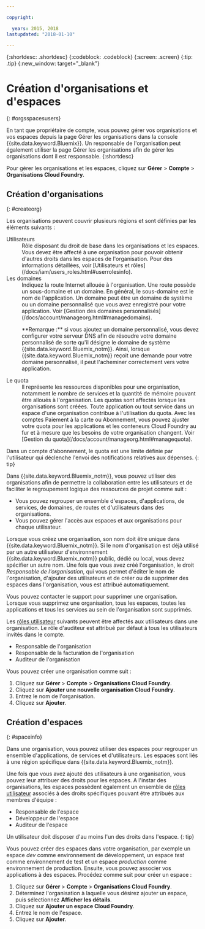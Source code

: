```yaml
---

copyright:

  years: 2015, 2018
lastupdated: "2018-01-10"

---
```


{:shortdesc: .shortdesc}
{:codeblock: .codeblock}
{:screen: .screen}
{:tip: .tip}
{:new_window: target="_blank"}

# Création d'organisations et d'espaces
{: #orgsspacesusers}

En tant que propriétaire de compte, vous pouvez gérer vos organisations et vos espaces depuis la page Gérer les organisations dans la console {{site.data.keyword.Bluemix}}. Un responsable de l'organisation peut également utiliser la page Gérer les organisations afin de gérer les organisations dont il est responsable.
{:shortdesc}

Pour gérer les organisations et les espaces, cliquez sur **Gérer** &gt; **Compte** &gt; **Organisations Cloud Foundry**. 


## Création d'organisations
{: #createorg}

Les organisations peuvent couvrir plusieurs régions et sont définies par les éléments suivants :

<dl>
<dt>Utilisateurs</dt>
<dd>Rôle disposant du droit de base dans les organisations et les espaces. Vous devez être affecté à une organisation pour pouvoir obtenir d'autres droits dans les espaces de l'organisation. Pour des informations détaillées, voir [Utilisateurs et rôles](/docs/iam/users_roles.html#userrolesinfo).</dd>
<dt>Les domaines</dt>
<dd>Indiquez la route Internet allouée à l'organisation. Une route possède un sous-domaine et un domaine. En général, le sous-domaine est le nom de l'application. Un domaine peut être un domaine de système ou un domaine personnalisé que vous avez enregistré pour votre application. Voir [Gestion des domaines personnalisés](/docs/account/manageorg.html#managedomains).<br/>
<p>**Remarque :** si vous ajoutez un domaine personnalisé, vous devez configurer votre serveur DNS afin de résoudre votre domaine personnalisé de sorte qu'il désigne le domaine de système {{site.data.keyword.Bluemix_notm}}. Ainsi, lorsque {{site.data.keyword.Bluemix_notm}} reçoit une demande pour votre domaine personnalisé, il peut l'acheminer correctement vers votre application.</p></dd>
<dt>Le quota</dt>
<dd>Il représente les ressources disponibles pour une organisation, notamment le nombre de services et la quantité de mémoire pouvant être alloués à l'organisation. Les quotas sont affectés lorsque les organisations sont créées. Toute application ou tout service dans un espace d'une organisation contribue à l'utilisation du quota. Avec les comptes Paiement à la carte ou Abonnement, vous pouvez ajuster votre quota pour les applications et les conteneurs Cloud Foundry au fur et à mesure que les besoins de votre organisation changent. Voir [Gestion du quota](/docs/account/manageorg.html#managequota).</dd>
</dl>

Dans un compte d'abonnement, le quota est une limite définie par l'utilisateur qui déclenche l'envoi des notifications relatives aux dépenses.
{: tip}

Dans {{site.data.keyword.Bluemix_notm}}, vous pouvez utiliser des organisations afin de permettre la collaboration entre les utilisateurs et de faciliter le regroupement logique des ressources de projet comme suit :

   * Vous pouvez regrouper un ensemble d'espaces, d'applications, de services, de domaines, de routes et d'utilisateurs dans des organisations. 
   * Vous pouvez gérer l'accès aux espaces et aux organisations pour chaque utilisateur. 

Lorsque vous créez une organisation, son nom doit être unique dans {{site.data.keyword.Bluemix_notm}}. Si le nom d'organisation est déjà utilisé par un autre utilisateur d'environnement {{site.data.keyword.Bluemix_notm}} public, dédié ou local, vous devez spécifier un autre nom. Une fois que vous avez créé l'organisation, le droit *Responsable de l'organisation*, qui vous permet d'éditer le nom de l'organisation, d'ajouter des utilisateurs et de créer ou de supprimer des espaces dans l'organisation, vous est attribué automatiquement.

Vous pouvez contacter le support pour supprimer une organisation. Lorsque vous supprimez une organisation, tous les espaces, toutes les applications et tous les services au sein de l'organisation sont supprimés.

Les [rôles utilisateur](/docs/iam/users_roles.html#userrolesinfo) suivants peuvent être affectés aux utilisateurs dans une organisation. Le rôle d'auditeur est attribué par défaut à tous les utilisateurs invités dans le compte.

   * Responsable de l'organisation
   * Responsable de la facturation de l'organisation
   * Auditeur de l'organisation

Vous pouvez créer une organisation comme suit :

1. Cliquez sur **Gérer** &gt; **Compte** &gt; **Organisations Cloud Foundry**.
2. Cliquez sur **Ajouter une nouvelle organisation Cloud Foundry**.
3. Entrez le nom de l'organisation.
4. Cliquez sur **Ajouter**.

<!-- Add info on Manage infrastructure option under a space -->

## Création d'espaces
{: #spaceinfo}

Dans une organisation, vous pouvez utiliser des espaces pour regrouper un ensemble d'applications, de services et d'utilisateurs. Les espaces sont liés à une région spécifique dans {{site.data.keyword.Bluemix_notm}}.

Une fois que vous avez ajouté des utilisateurs à une organisation, vous pouvez leur attribuer des droits pour les espaces. A l'instar des organisations, les espaces possèdent également un ensemble de [rôles utilisateur](/docs/iam/users_roles.html#userrolesinfo) associés à des droits spécifiques pouvant être attribués aux membres d'équipe :

  * Responsable de l'espace
  * Développeur de l'espace
  * Auditeur de l'espace

Un utilisateur doit disposer d'au moins l'un des droits dans l'espace.
{: tip}

Vous pouvez créer des espaces dans votre organisation, par exemple un espace *dev* comme environnement de développement, un espace *test* comme environnement de test et un espace *production* comme environnement de production. Ensuite, vous pouvez associer vos applications à des espaces. Procédez comme suit pour créer un espace :

1. Cliquez sur **Gérer** &gt; **Compte** &gt; **Organisations Cloud Foundry**.
2. Déterminez l'organisation à laquelle vous désirez ajouter un espace, puis sélectionnez **Afficher les détails**.
4. Cliquez sur **Ajouter un espace Cloud Foundry**.
5. Entrez le nom de l'espace.
6. Cliquez sur **Ajouter**.
